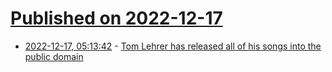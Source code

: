 # [Published on 2022-12-17](index.md)

* [2022-12-17, 05:13:42](https://news.ycombinator.com/item?id=34024968) - [Tom Lehrer has released all of his songs into the public domain](https://wandering.shop/@therotund/109524633218501102)

